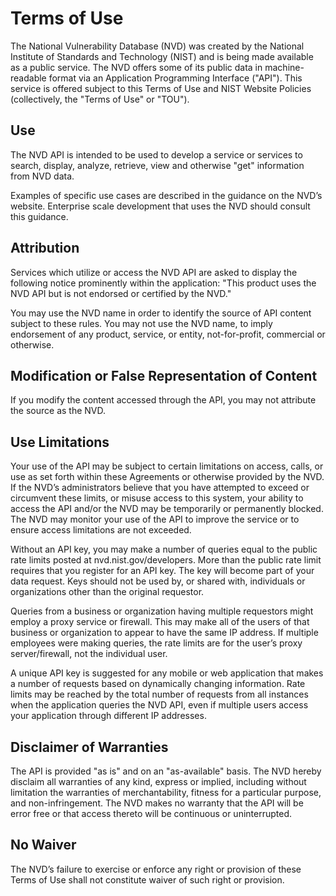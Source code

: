 # Terms of Use

The National Vulnerability Database (NVD) was created by the National Institute
of Standards and Technology (NIST) and is being made available as a public
service. The NVD offers some of its public data in machine-readable format via
an Application Programming Interface ("API"). This service is offered subject
to this Terms of Use and NIST Website Policies (collectively, the "Terms of Use"
or "TOU"). 

## Use

The NVD API is intended to be used to develop a service or services to search,
display, analyze, retrieve, view and otherwise "get" information from NVD data.

Examples of specific use cases are described in the guidance on the NVD’s
website. Enterprise scale development that uses the NVD should consult this
guidance.

## Attribution

Services which utilize or access the NVD API are asked to display the following
notice prominently within the application: "This product uses the NVD API but is
not endorsed or certified by the NVD."

You may use the NVD name in order to identify the source of API content subject
to these rules. You may not use the NVD name, to imply endorsement of any
product, service, or entity, not-for-profit, commercial or otherwise.

## Modification or False Representation of Content

If you modify the content accessed through the API, you may not attribute the
source as the NVD.

## Use Limitations

Your use of the API may be subject to certain limitations on access, calls, or
use as set forth within these Agreements or otherwise provided by the NVD. If
the NVD’s administrators believe that you have attempted to exceed or circumvent
these limits, or misuse access to this system, your ability to access the API
and/or the NVD may be temporarily or permanently blocked. The NVD may monitor
your use of the API to improve the service or to ensure access limitations are
not exceeded.

Without an API key, you may make a number of queries equal to the public rate
limits posted at nvd.nist.gov/developers. More than the public rate limit
requires that you register for an API key. The key will become part of your data
request. Keys should not be used by, or shared with, individuals or organizations
other than the original requestor.

Queries from a business or organization having multiple requestors might employ
a proxy service or firewall. This may make all of the users of that business or
organization to appear to have the same IP address. If multiple employees were
making queries, the rate limits are for the user’s proxy server/firewall, not
the individual user.

A unique API key is suggested for any mobile or web application that makes a
number of requests based on dynamically changing information. Rate limits may be
reached by the total number of requests from all instances when the application
queries the NVD API, even if multiple users access your application through
different IP addresses.

## Disclaimer of Warranties

The API is provided "as is" and on an "as-available" basis. The NVD hereby
disclaim all warranties of any kind, express or implied, including without
limitation the warranties of merchantability, fitness for a particular purpose,
and non-infringement. The NVD makes no warranty that the API will be error free
or that access thereto will be continuous or uninterrupted.

## No Waiver

The NVD’s failure to exercise or enforce any right or provision of these Terms
of Use shall not constitute waiver of such right or provision.
